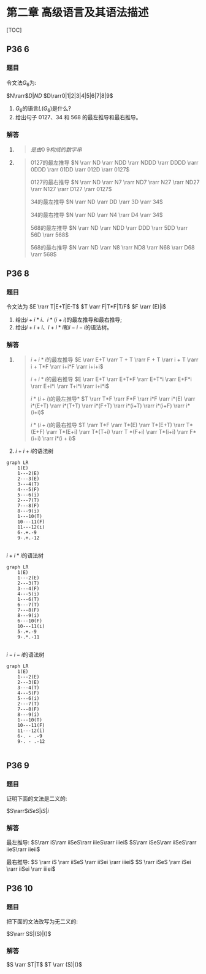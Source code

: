 # 第二章 高级语言及其语法描述

[TOC]

## P36 6

### 题目

令文法$G_6$为:

$N\rarr$$D|ND$
$D\rarr0|1|2|3|4|5|6|7|8|9$

1. $G_6$的语言$L(G_6)$是什么?
2. 给出句子 0127、34 和 568 的最左推导和最右推导。

### 解答

1. > $是由0~9构成的数字串$
2. > 0127的最左推导
   > $N \rarr ND \rarr NDD \rarr NDDD \rarr DDDD \rarr 0DDD \rarr 01DD \rarr 012D \rarr 0127$
   >
   > 0127的最右推导
   > $N \rarr ND \rarr N7 \rarr ND7 \rarr N27 \rarr ND27 \rarr N127 \rarr D127 \rarr 0127$
   >
   > 34的最左推导
   > $N \rarr ND \rarr DD \rarr 3D \rarr 34$
   >
   > 34的最右推导
   > $N \rarr ND \rarr N4 \rarr D4 \rarr 34$
   >
   > 568的最左推导
   > $N \rarr ND \rarr NDD \rarr DDD \rarr 5DD \rarr 56D \rarr 568$
   >
   > 568的最右推导
   > $N \rarr ND \rarr N8 \rarr ND8 \rarr N68 \rarr D68 \rarr 568$

## P36 8

### 题目

令文法为
$E \rarr T|E+T|E-T$
$T \rarr F|T*F|T/F$
$F \rarr (E)|i$

1. 给出$i+i*i$、$i*(i+i)$的最左推导和最右推导;
2. 给出$i+i+i$、$i+i*i$和$i-i-i$的语法树。

### 解答

1. > $i+i*i$的最左推导
   > $E \rarr E+T \rarr T + T \rarr F + T \rarr i + T \rarr i + T*F \rarr i+i*F \rarr i+i+i$
   >
   > $i+i*i$的最右推导
   > $E \rarr E+T \rarr E+T*F \rarr E+T*i \rarr E+F*i \rarr E+i*i \rarr T+i*i \rarr i+i*i$
   >
   > $i*(i+i)$的最左推导*
   > $T \rarr T*F \rarr F*F \rarr i*F \rarr i*(E) \rarr i*(E+T) \rarr i*(T+T) \rarr i*(F+T) \rarr i*(i+T) \rarr i*(i+F) \rarr i*(i+i)$
   >
   > $i*(i+i)$的最右推导
   >$T \rarr T*F \rarr T*(E) \rarr T*(E+T) \rarr T*(E+F) \rarr T*(E+i) \rarr T*(T+i) \rarr T *(F+i) \rarr T*(i+i) \rarr F*(i+i) \rarr i*(i + i)$
2. $i+i+i$的语法树

```mermaid
graph LR
	1(E)
	1---2(E)
	2---3(E)
	3---4(T)
	4---5(F)
	5---6(i)
	2---7(T)
	7---8(F)
	8---9(i)
	1---10(T)
	10---11(F)
	11---12(i)
	6-.+.-9
	9-.+.-12
	
```

$i+i*i$的语法树

```mermaid
graph LR
	1(E)
	1---2(E)
	2---3(T)
	3---4(F)
	4---5(i)
	1---6(T)
	6---7(T)
	7---8(F)
	8---9(i)
	6---10(F)
	10---11(i)
	5-.+.-9
	9-.*.-11
	
```



$i-i-i$的语法树

```mermaid
graph LR
	1(E)
	1---2(E)
	2---3(E)
	3---4(T)
	4---5(F)
	5---6(i)
	2---7(T)
	7---8(F)
	8---9(i)
	1---10(T)
	10---11(F)
	11---12(i)
	6-. - .-9
	9-. - .-12
	
```





## P36 9

### 题目

证明下面的文法是二义的:

$S\rarr$$iSeS|iS|i$

### 解答

最左推导:
$S\rarr iS\rarr iiSeS\rarr iiieS\rarr iiiei$
$S\rarr iSeS\rarr iiSeS\rarr iieS\rarr iieii$

最右推导:
$S \rarr iS \rarr iiSeS \rarr iiSei \rarr iiiei$
$S \rarr iSeS \rarr iSei \rarr iiSei \rarr iiiei$

## P36 10

### 题目

把下面的文法改写为无二义的:

$S\rarr SS|(S)|()$

### 解答

$S \rarr ST|T$
$T \rarr (S)|()$
